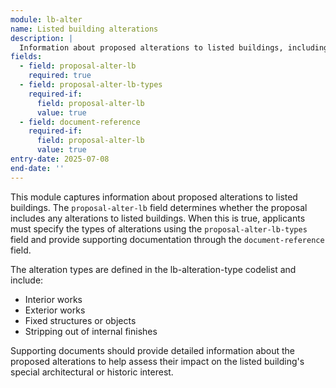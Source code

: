 ```yaml
---
module: lb-alter
name: Listed building alterations
description: |
  Information about proposed alterations to listed buildings, including types of alterations and supporting documentation
fields:
  - field: proposal-alter-lb
    required: true
  - field: proposal-alter-lb-types
    required-if:
      field: proposal-alter-lb
      value: true
  - field: document-reference
    required-if:
      field: proposal-alter-lb
      value: true
entry-date: 2025-07-08
end-date: ''
---
```


This module captures information about proposed alterations to listed buildings. The `proposal-alter-lb` field determines whether the proposal includes any alterations to listed buildings. When this is true, applicants must specify the types of alterations using the `proposal-alter-lb-types` field and provide supporting documentation through the `document-reference` field.

The alteration types are defined in the lb-alteration-type codelist and include:
- Interior works
- Exterior works
- Fixed structures or objects
- Stripping out of internal finishes

Supporting documents should provide detailed information about the proposed alterations to help assess their impact on the listed building's special architectural or historic interest.
